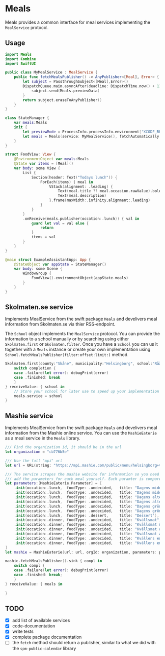 # Meals

Meals provides a common interface for meal services implementing the `MealService` protocol.

## Usage 

```swift
import Meals 
import Combine
import SwiftUI

public class MyMealService : MealService {
    public func fetchMealsPublisher() -> AnyPublisher<[Meal], Error> {
        let subject = PassthroughSubject<[Meal],Error>()
        DispatchQueue.main.asyncAfter(deadline: DispatchTime.now() + 1) {
            subject.send(Meals.previewData)
        }
        return subject.eraseToAnyPublisher()
    }
}

class StateManager {
    var meals:Meals
    init {
        let previewMode = ProcessInfo.processInfo.environment["XCODE_RUNNING_FOR_PREVIEWS"] == "1"
        let meals = Meals(service: MyMealService(), fetchAutomatically: true, previewData: previewMode)
    }
}

struct FoodView: View {
    @EnvironmentObject var meals:Meals
    @State var items = [Meal]()
    var body: some View {
        List {
            Section(header: Text("Todays lunch")) {
                ForEach(items) { meal in
                    VStack(alignment: .leading) {
                        Text(meal.title ?? meal.occasion.rawValue).bold()
                        Text(meal.description)
                    }.frame(maxWidth:.infinity,alignment:.leading)
                }
            }
        }
        .onReceive(meals.publisher(occation:.lunch)) { val in
            guard let val = val else {
                return
            }
            items = val
        }
    }
}

@main struct ExampleAssistantApp: App {
    @StateObject var appState = StateManager()
    var body: some Scene {
        WindowGroup {
            FoodView().environmentObject(appState.meals)
        }
    }
}
```

## Skolmaten.se service
Implements MealService from the swift package `Meals` and develivers meal information from Skolmaten.se via thier RSS-endpoint.

The `School` object implements the `MealService` protocol. You can provide the information to a school manually or by searching using either `Skolmaten.first` or `Skolmaten.filter`.
Once you have a `School` you can us it together with a `Meals` instance or create your own implementation using `School.fetchMealsPublisher(filter:offset:limit:)` method.  

```swift 
Skolmaten.first(county:"Skåne", municipality:"Helsingborg", school:"Råå förskola").sink { completion in
    switch completion {
    case .failure(let error): debugPrint(error)
    case .finished: break
    }
} receiveValue: { school in
    // Store your school for later use to speed up your implementation and remove redundant network requests.
    meals.service = school
}
```


## Mashie service
Implements MealService from the swift package `Meals` and develivers meal information from the Mashie online service. You can use the `MashieEaterie` as a meal service in the `Meals` library.

```swift 
/// Find the organization id, it should be in the url
let organization = "cb776b5e"

/// Use the full "mpi" url 
let url = URL(string: "https://mpi.mashie.com/public/menu/helsingborg+vof/\(organization)?country=se")!

/// The service scrapes the mashie website for information so you need to 
/// add the parameters for each meal yourself. Each paramter is compared to to a meal title in the HTML. 
let parameters:[MashieEaterie.Parameter] = [
    .init(occation:.lunch,  foodType: .undecided,   title: "Dagens middag", tags:[]),
    .init(occation:.lunch,  foodType: .undecided,   title: "Dagens middag mos", tags:[.easyToChew]),
    .init(occation:.lunch,  foodType: .undecided,   title: "Dagens alternativ", tags:[.alternative]),
    .init(occation:.lunch,  foodType: .undecided,   title: "Dagens alternativ mos", tags:[.alternative,.easyToChew]),
    .init(occation:.lunch,  foodType: .undecided,   title: "Dagens gröna", tags:[.vegetarian]),
    .init(occation:.lunch,  foodType: .undecided,   title: "Dagens gröna mos", tags:[.vegetarian,.easyToChew]),
    .init(occation:.lunch,  foodType: .dessert,     title: "Dessert"),
    .init(occation:.dinner, foodType: .undecided,   title: "Kvällsmat", tags:[]),
    .init(occation:.dinner, foodType: .undecided,   title: "Kvällsmat mos", tags:[.easyToChew]),
    .init(occation:.dinner, foodType: .undecided,   title: "Kvällsmat avvikelse veg", tags:[.vegetarian]),
    .init(occation:.dinner, foodType: .undecided,   title: "Kvällsmat avvikelse veg mos", tags:[.vegetarian,.easyToChew]),
    .init(occation:.dinner, foodType: .undecided,   title: "Kvällens enkla", tags:[.simple]),
    .init(occation:.dinner, foodType: .undecided,   title: "Kvällens enkla mos", tags:[.simple,.easyToChew])
]
let mashie = MashieEaterie(url: url, orgId: organization, parameters: parameters)

mashie.fetchMealsPublisher().sink { compl in
    switch compl {
    case .failure(let error): debugPrint(error)
    case .finished: break;
    }
} receiveValue: { meals in
    
}
```


## TODO

- [x] add list of available services
- [x] code-documentation
- [x] write tests
- [x] complete package documentation
- [ ] the `fetch` method should return a publisher, similar to what we did with the `spm-public-calendar` library 
